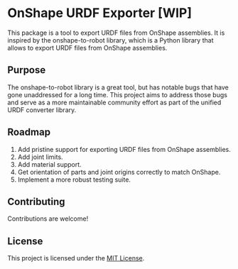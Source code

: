 # OnShape URDF Exporter [WIP]

This package is a tool to export URDF files from OnShape assemblies. It is inspired by the onshape-to-robot library, which is a Python library that allows to export URDF files from OnShape assemblies.

## Purpose
The onshape-to-robot library is a great tool, but has notable bugs that have gone unaddressed for a long time. This project aims to address those bugs and serve as a more maintainable community effort as part of the unified URDF converter library.

## Roadmap
1. Add pristine support for exporting URDF files from OnShape assemblies.
2. Add joint limits.
3. Add material support.
4. Get orientation of parts and joint origins correctly to match OnShape.
4. Implement a more robust testing suite.

## Contributing

Contributions are welcome!

## License

This project is licensed under the [MIT License](./LICENSE).